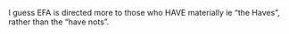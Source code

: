   I guess EFA is directed more to those who HAVE materially ie “the Haves”, rather than the “have nots”.
